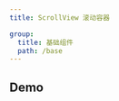 ```yaml
---
title: ScrollView 滚动容器

group:
  title: 基础组件
  path: /base
---
```


## Demo

<code src="./demos/index.tsx"></code>
